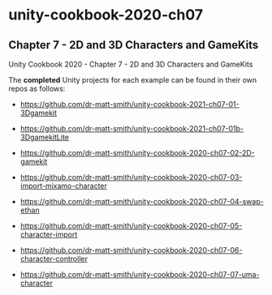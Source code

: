 # unity-cookbook-2020-ch07

## Chapter 7 - 2D and 3D Characters and GameKits
 
Unity Cookbook 2020 - Chapter 7 - 2D and 3D Characters and GameKits

The **completed** Unity projects for each example can be found in their own repos as follows:

- https://github.com/dr-matt-smith/unity-cookbook-2021-ch07-01-3Dgamekit

- https://github.com/dr-matt-smith/unity-cookbook-2021-ch07-01b-3DgamekitLite

- https://github.com/dr-matt-smith/unity-cookbook-2020-ch07-02-2D-gamekit

- https://github.com/dr-matt-smith/unity-cookbook-2020-ch07-03-import-mixamo-character

- https://github.com/dr-matt-smith/unity-cookbook-2020-ch07-04-swap-ethan

- https://github.com/dr-matt-smith/unity-cookbook-2020-ch07-05-character-import

- https://github.com/dr-matt-smith/unity-cookbook-2020-ch07-06-character-controller

- https://github.com/dr-matt-smith/unity-cookbook-2020-ch07-07-uma-character





